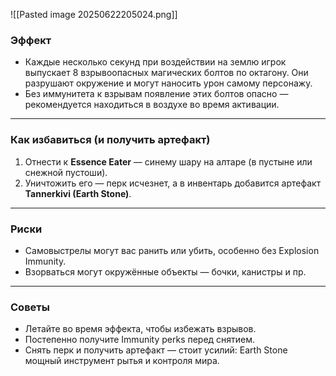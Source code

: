 ![[Pasted image 20250622205024.png]]

### Эффект

- Каждые несколько секунд при воздействии на землю игрок выпускает 8 взрывоопасных магических болтов по октагону. Они разрушают окружение и могут наносить урон самому персонажу.
- Без иммунитета к взрывам появление этих болтов опасно — рекомендуется находиться в воздухе во время активации.

---

### Как избавиться (и получить артефакт)

1. Отнести к **Essence Eater** — синему шару на алтаре (в пустыне или снежной пустоши). 
2. Уничтожить его — перк исчезнет, а в инвентарь добавится артефакт **Tannerkivi (Earth Stone)**. 

---

### Риски

- Самовыстрелы могут вас ранить или убить, особенно без Explosion Immunity. 
- Взорваться могут окружённые объекты — бочки, канистры и пр.
---
### Советы

- Летайте во время эффекта, чтобы избежать взрывов.
- Постепенно получите Immunity perks перед снятием.
- Снять перк и получить артефакт — стоит усилий: Earth Stone мощный инструмент рытья и контроля мира.
